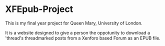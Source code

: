 # XFEpub-Project

This is my final year project for Queen Mary, University of London.

It is a website designed to give a person the oppotunity to download a 'thread's threadmarked posts from a Xenforo based Forum as an EPUB file. 

